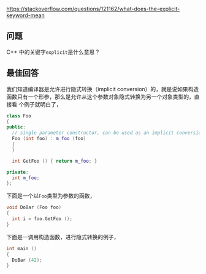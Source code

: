 <https://stackoverflow.com/questions/121162/what-does-the-explicit-keyword-mean>


## 问题

C++ 中的关键字`explicit`是什么意思？

## 最佳回答

我们知道编译器是允许进行隐式转换（implicit conversion）的，就是说如果构造函数只有一个形参，那么是允许从这个参数对象隐式转换为另一个对象类型的，直接看
个例子就明白了，

```c++
class Foo
{
public:
  // single parameter constructor, can be used as an implicit conversion
  Foo (int foo) : m_foo (foo) 
  {
  }

  int GetFoo () { return m_foo; }

private:
  int m_foo;
};
```

下面是一个以`Foo`类型为参数的函数，

```c++
void DoBar (Foo foo)
{
  int i = foo.GetFoo ();
}
```

下面是一调用构造函数，进行隐式转换的例子，

```c++
int main ()
{
  DoBar (42);
}


```
